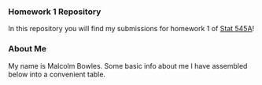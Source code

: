 ### Homework 1 Repository

In this repository you will find my submissions for homework 1 of [Stat 545A](http://stat545.com/)!


### About Me

My name is Malcolm Bowles. Some basic info about me I have assembled below into a convenient table.
